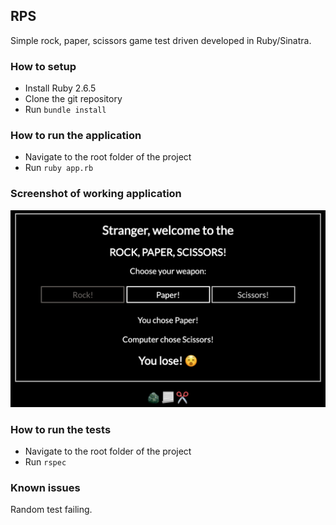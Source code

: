 ## RPS

Simple rock, paper, scissors game test driven developed in Ruby/Sinatra.

### How to setup

- Install Ruby 2.6.5
- Clone the git repository
- Run `bundle install`

### How to run the application
- Navigate to the root folder of the project
- Run `ruby app.rb`

### Screenshot of working application

![working app](./Public/screenshot.png)


### How to run the tests
- Navigate to the root folder of the project
- Run `rspec`

### Known issues
Random test failing.
